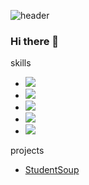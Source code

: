 ![header](https://capsule-render.vercel.app/api?type=slice&color=FFC7F0&height=300&section=header&text=Eunsung%20Kim&fontSize=90)

### Hi there 👋

skills

- <img src="https://img.shields.io/badge/Firebase-FFCA28?style=flat-square&logo=firebase&logoColor=white"/>
- <img src="https://img.shields.io/badge/Kotlin-7F52FF?style=flat-square&logo=kotlin&logoColor=white"/>
- <img src="https://img.shields.io/badge/Android%20Studio-3DDC84?style=flat-square&logo=Android%20Studio&logoColor=white"/>
- <img src="https://img.shields.io/badge/Visual%20Studio%20Code-007ACC?style=flat-square&logo=Visual%20Studio%20Code&logoColor=white"/>
- <img src="https://img.shields.io/badge/Flutter-02569B?style=flat-square&logo=Flutter&logoColor=white"/>

projects

- [StudentSoup](https://student.soup)
